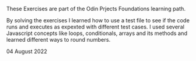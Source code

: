 These Exercises are part of the Odin Prjects Foundations learning path.

By solving the exercises I learned how to use a test file to see if the code runs and executes as expexted with different test cases.
I used several Javascript concepts like loops, conditionals, arrays and its methods and learned different ways to round numbers.

04 August 2022 
